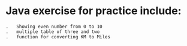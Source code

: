 # Java exercise for practice include:
    .   Showing even number from 0 to 10
    .   multiple table of three and two 
    .   function for converting KM to Miles